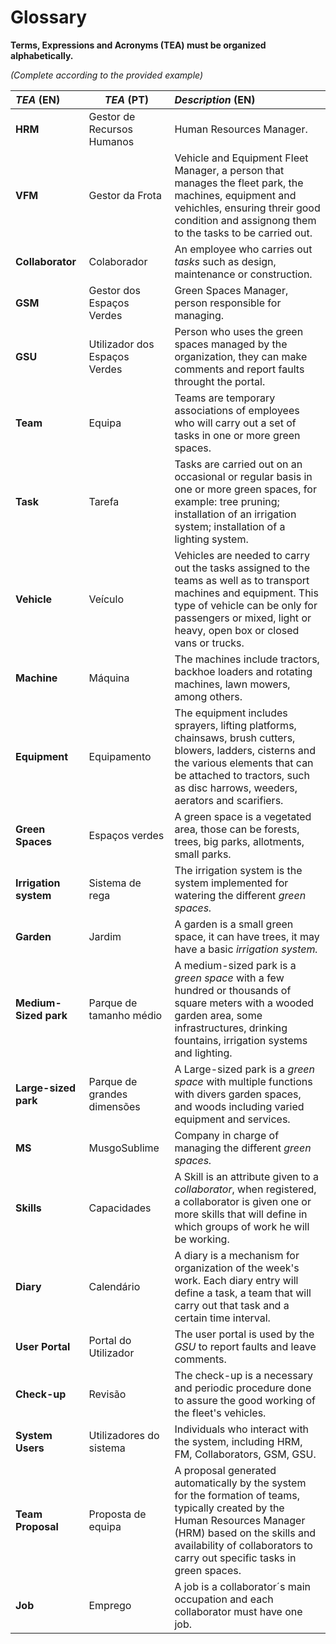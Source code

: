 # Glossary

**Terms, Expressions and Acronyms (TEA) must be organized alphabetically.**

_(Complete according to the provided example)_

| **_TEA_** (EN)        | **_TEA_** (PT)                | **_Description_** (EN)                                                                                                                                                                                                                 |                                       
|:----------------------|-------------------------------|:---------------------------------------------------------------------------------------------------------------------------------------------------------------------------------------------------------------------------------------|
| **HRM**               | Gestor de Recursos Humanos    | Human Resources Manager.                                                                                                                                                                                                               |
| **VFM**               | Gestor da Frota               | Vehicle and Equipment Fleet Manager, a person that manages the fleet park, the machines, equipment and vehichles, ensuring threir good condition and assignong them to the tasks to be carried out.                                    |
| **Collaborator**      | Colaborador                   | An employee who carries out _tasks_ such as design, maintenance or construction.                                                                                                                                                       |
| **GSM**               | Gestor dos Espaços Verdes     | Green Spaces Manager, person responsible for managing.                                                                                                                                                                                 |
| **GSU**               | Utilizador dos Espaços Verdes | Person who uses the green spaces managed by the organization, they can make comments and report faults throught the portal.                                                                                                            |
| **Team**              | Equipa                        | Teams are temporary associations of employees who will carry out a set of tasks in one or more green spaces.                                                                                                                           |
| **Task**              | Tarefa                        | Tasks are carried out on an occasional or regular basis in one or more green spaces, for example: tree pruning; installation of an irrigation system; installation of a lighting system.                                               |
| **Vehicle**           | Veículo                       | Vehicles are needed to carry out the tasks assigned to the teams as well as to transport machines and equipment. This type of vehicle can be only for passengers or mixed, light or heavy, open box or closed vans or trucks.          |
| **Machine**           | Máquina                       | The machines include tractors, backhoe loaders and rotating machines, lawn mowers, among others.                                                                                                                                       |
| **Equipment**         | Equipamento                   | The equipment includes sprayers, lifting platforms, chainsaws, brush cutters, blowers, ladders, cisterns and the various elements that can be attached to tractors, such as disc harrows, weeders, aerators and scarifiers.            |
| **Green Spaces**      | Espaços verdes                | A green space is a vegetated area, those can be forests, trees, big parks, allotments, small parks.                                                                                                                                    |
| **Irrigation system** | Sistema de rega               | The irrigation system is the system implemented for watering the different _green spaces._                                                                                                                                             |
| **Garden**            | Jardim                        | A garden is a small green space, it can have trees, it may have a basic _irrigation system._                                                                                                                                           |
| **Medium-Sized park** | Parque de tamanho médio       | A medium-sized park is a _green space_ with a few hundred or thousands of square meters with a wooded garden area, some infrastructures, drinking fountains, irrigation systems and lighting.                                          |
| **Large-sized park**  | Parque de grandes dimensões   | A Large-sized park is a _green space_ with multiple functions with divers garden spaces, and woods including varied equipment and services.                                                                                            |
| **MS**                | MusgoSublime                  | Company in charge of managing the different _green spaces._                                                                                                                                                                            |
| **Skills**            | Capacidades                   | A Skill is an attribute given to a _collaborator_, when registered, a collaborator is given one or more skills that will define in which groups of work he will be working.                                                            |
| **Diary**             | Calendário                    | A diary is a mechanism for organization of the week's work. Each diary entry will define a task, a team that will carry out that task and a certain  time interval.                                                                    |
| **User Portal**       | Portal do Utilizador          | The user portal is used by the _GSU_ to report faults and leave comments.                                                                                                                                                              |
| **Check-up**          | Revisão                       | The check-up is a necessary and periodic procedure done to assure the good working of the fleet's vehicles.                                                                                                                            |
| **System Users**      | Utilizadores do sistema       | Individuals who interact with the system, including HRM, FM, Collaborators, GSM, GSU.                                                                                                                                                  |
| **Team Proposal**     | Proposta de equipa            | A proposal generated automatically by the system for the formation of teams, typically created by the Human Resources Manager (HRM) based on the skills and availability of collaborators to carry out specific tasks in green spaces. |
| **Job**               | Emprego                       | A job is a collaborator´s main occupation and each collaborator must have one job.                                                                                                                                                     |








